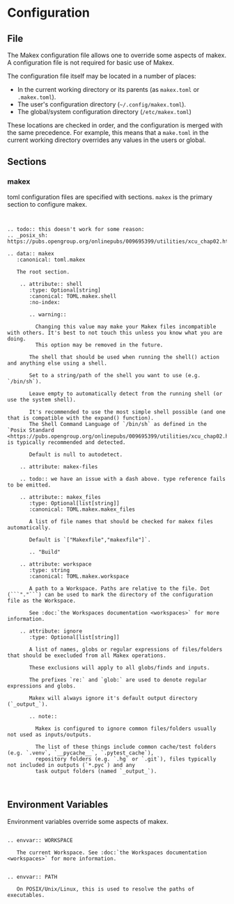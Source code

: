 # Configuration

## File

The Makex configuration file allows one to override some aspects of makex. 
A configuration file is not required for basic use of Makex.

The configuration file itself may be located in a number of places:

- In the current working directory or its parents (as `makex.toml` or `.makex.toml`).
- The user's configuration directory (`~/.config/makex.toml`).
- The global/system configuration directory (`/etc/makex.toml`)

These locations are checked in order, and the configuration is merged with the same precedence.
For example, this means that a `make.toml` in the current working directory overrides any values in the users or global.

## Sections

### makex

toml configuration files are specified with sections. `makex` is the primary section to configure makex.

```{eval-rst}


.. todo:: this doesn't work for some reason: 
.. _posix_sh: https://pubs.opengroup.org/onlinepubs/009695399/utilities/xcu_chap02.html

.. data:: makex
   :canonical: toml.makex
   
   The root section.
    
    .. attribute:: shell
       :type: Optional[string]
       :canonical: TOML.makex.shell
       :no-index:
       
       .. warning::
         
         Changing this value may make your Makex files incompatible with others. It's best to not touch this unless you know what you are doing.
         This option may be removed in the future.
         
       The shell that should be used when running the shell() action and anything else using a shell.
       
       Set to a string/path of the shell you want to use (e.g. `/bin/sh`).
       
       Leave empty to automatically detect from the running shell (or use the system shell).
       
       It's recommended to use the most simple shell possible (and one that is compatible with the expand() function).
       The Shell Command Language of `/bin/sh` as defined in the `Posix Standard <https://pubs.opengroup.org/onlinepubs/009695399/utilities/xcu_chap02.html>`_ is typically recommended and detected.
       
       Default is null to autodetect.

    .. attribute: makex-files  

    .. todo:: we have an issue with a dash above. type reference fails to be emitted.

    .. attribute:: makex_files
       :type: Optional[list[string]]
       :canonical: TOML.makex.makex_files
       
       A list of file names that should be checked for makex files automatically.
       
       Default is `["Makexfile","makexfile"]`.
       
       .. "Build"
       
    .. attribute: workspace
       :type: string
       :canonical: TOML.makex.workspace
      
       A path to a Workspace. Paths are relative to the file. Dot (```"."```) can be used to mark the directory of the configuration file as the Workspace.
       
       See :doc:`the Workspaces documentation <workspaces>` for more information.
       
    .. attribute: ignore
       :type: Optional[list[string]]
       
       A list of names, globs or regular expressions of files/folders that should be execluded from all Makex operations.
       
       These exclusions will apply to all globs/finds and inputs.
       
       The prefixes `re:` and `glob:` are used to denote regular expressions and globs. 
      
       Makex will always ignore it's default output directory (`_output_`).   
       
       .. note:: 
       
         Makex is configured to ignore common files/folders usually not used as inputs/outputs.
         
         The list of these things include common cache/test folders (e.g. `.venv`, `__pycache__`, `.pytest_cache`),
         repository folders (e.g. `.hg` or `.git`), files typically not included in outputs (`*.pyc`) and any
         task output folders (named `_output_`).
       
            

```

## Environment Variables

Environment variables override some aspects of makex.

```{eval-rst}

.. envvar:: WORKSPACE

   The current Workspace. See :doc:`the Workspaces documentation <workspaces>` for more information.
```


```{eval-rst}

.. envvar:: PATH

   On POSIX/Unix/Linux, this is used to resolve the paths of executables.
```